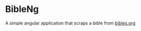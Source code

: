 # BibleNg

A simple angular application that scraps a bible from [bibles.org](https://es.bibles.org/)

